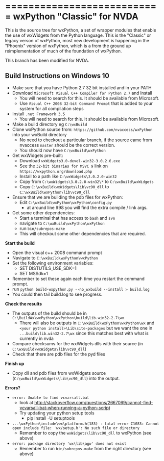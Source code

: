 ===========================
wxPython "Classic" for NVDA
===========================

This is the source tree for wxPython, a set of wrapper modules that enable
the use of wxWidgets from the Python language. This is the "Classic" or
legacy verson of wxPython, most new development is happening in the "Phoenix"
version of wxPython, which is a from the ground up reimplementation of much
of the foundation of wxPython.

This branch has been modified for NVDA.

Build Instructions on Windows 10
--------------------------------

- Make sure that you have Python 2.7 32 bit installed and in your PATH
- Download `Microsoft Visual C++ Compiler for Python 2.7` and Install
  - You will need to search for this. It should be available from Microsoft.
  - Use `Visual C++ 2008 32-bit Command Prompt` that is added to your system for all compilation steps
- Install `.net Framework 3.5`
  - You will need to search for this. It should be available from Microsoft.
- Make a build directory eg `C:\wxBuild`
- Clone wxPython source from: `https://github.com/nvaccess/wxPython` into your wxBuild directory
  - No need to checkout a particular branch, if the source came from nvaccess `master` should be the correct version.
  - You should now have `C:\wxBuild\wxPython`
- Get wxWidgets pre-built:
  - Download `wxWidgets3.0-devel-win32-3.0.2.0.exe`
  - See the `32-bit binaries for MSVC 9` link on `https://wxpython.org/download.php`
  - Install to a path like `C:\wxWidgets\3.0.2.0-win32`
  - Copy from `C:\wxWidgets\3.0.2.0-win32\*` to `C:\wxBuild\wxWidgets`
  - Copy `C:\wxBuild\wxWidgets\lib\vc90_dll` to `C:\wxBuild\wxPython\lib\vc90_dll`
- Ensure that we are building the pdb files for wxPython:
  - Edit `C:\wxBuild\wxPython\wxPython\config.py`
    - at around line 998 you will find the extra compile / link args.
- Get some other dependencies:
  - Start a terminal that has access to `bash` and `svn`
  - navigate to `C:\wxBuild\wxPython\wxPython`
  - run `bin/subrepos-make`
  - This will checkout some other dependencies that are required.

**Start the build**
  - Open the visual c++ 2008 command prompt
  - Navigate to `C:\wxBuild\wxPython\wxPython`
  - Set the following environment variables:
    - SET DISTUTILS_USE_SDK=1
    - SET MSSdk=1
  - Remember to set these again each time you restart the command prompt.
  - run `python build-wxpython.py --no_wxbuild --install > build.log`
  - You could then tail build.log to see progress.

**Check the results**
  - The outputs of the build should be in `C:\BuildWx\wxPython\wxPython\build\lib.win32-2.7\wx`
    - There will also be outputs in `C:\wxBuild\wxPython\wxPython\wx` and `<your python install>\Lib\site-packages` but we want the one in `...build\lib.win32-2.7\wx` since this matches best with what is currently in nvda
  - Compare checksums for the wxWidgets dlls with their source (in `C:\wxBuild\wxWidgets\lib\vc90_dll`)
  - Check that there are pdb files for the pyd files

**Finish up**
- Copy dll and pdb files from wxWidgets source (`C:\wxBuild\wxWidgets\lib\vc90_dll`) into the output.

**Errors?**
- `error: Unable to find vcvarsall.bat`
  - look at http://stackoverflow.com/questions/2667069/cannot-find-vcvarsall-bat-when-running-a-python-script
  - Try updating your python setup tools
    - pip install -U setuptools
- `...\wxPython\include\wx\platform.h(183) : fatal error C1083: Cannot open include file: 'wx/setup.h': No such file or directory`
  - Remember to copy the `wxWidgets\lib\vc90_dll` to wxPython (see above)
- `error: package directory 'wx\lib\agw' does not exist`
  - Remember to run `bin/subrepos-make` from the right directory (see above)
